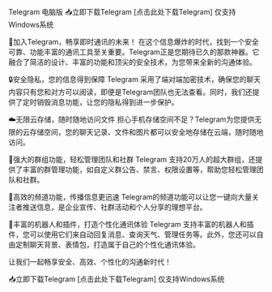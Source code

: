Telegram 电脑版
📥立即下载Telegram
[点击此处下载Telegram] 仅支持Windows系统

🚀加入Telegram，畅享即时通讯的未来！
在这个信息爆炸的时代，找到一个安全可靠、功能丰富的通讯工具至关重要。Telegram正是您期待已久的那款神器。它融合了简洁的设计、丰富的功能和顶尖的安全技术，为您带来全新的沟通体验。

🔒安全隐私，您的信息得到保障
Telegram 采用了端对端加密技术，确保您的聊天内容只有您和对方可以阅读，即便是Telegram团队也无法查看。同时，我们还提供了定时销毁消息功能，让您的隐私得到进一步保护。

☁️无限云存储，随时随地访问文件
担心手机存储空间不足？Telegram为您提供无限的云存储空间，您的聊天记录、文件和图片都可以安全地存储在云端，随时随地访问。

👥强大的群组功能，轻松管理团队和社群
Telegram 支持20万人的超大群组，还提供了丰富的群管理功能，如自定义群公告、禁言、权限设置等，帮助您轻松管理团队和社群。

📡高效的频道功能，传播信息更迅速
Telegram的频道功能可以让您一键向大量关注者推送信息，是企业宣传、社群活动和个人分享的理想平台。

🤖丰富的机器人和插件，打造个性化通讯体验
Telegram 支持丰富的机器人和插件，您可以使用它们来自动回复消息、查询天气、管理任务等。此外，您还可以自由定制聊天背景、表情包，打造属于自己的个性化通讯体验。

让我们一起畅享安全、高效、个性化的沟通新时代！

📥立即下载Telegram
[点击此处下载Telegram] 仅支持Windows系统
